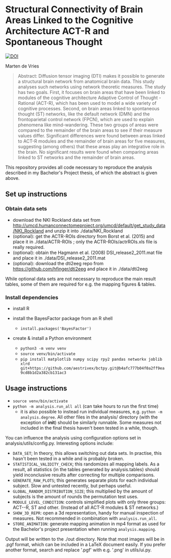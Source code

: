 # Structural Connectivity of Brain Areas Linked to the Cognitive Architecture ACT-R and Spontaneous Thought

[![DOI](https://zenodo.org/badge/142974925.svg)](https://zenodo.org/badge/latestdoi/142974925)

Marten de Vries

> Abstract: Diffusion tensor imaging (DTI) makes it possible to generate a structural brain network from anatomical brain data. This study analyses such networks using network theoretic measures. The study has two goals. First, it focuses on brain areas that have been linked to modules of the cognitive architecture Adaptive Control of Thought - Rational (ACT-R), which has been used to model a wide variety of cognitive processes. Second, on brain areas linked to spontaneous thought (ST) networks, like the default network (DMN) and the frontoparietal control network (FPCN), which are used to explain phenomena like mind-wandering. These two groups of areas were compared to the remainder of the brain areas to see if their measure values differ. Significant differences were found between areas linked to ACT-R modules and the remainder of brain areas for five measures, suggesting (among others) that these areas play an integrative role in the brain. No significant results were found when comparing areas linked to ST networks and the remainder of brain areas.

This repository provides all code necessary to reproduce the analysis described in my Bachelor's Project thesis, of which the abstract is given above.


## Set up instructions

### Obtain data sets

- download the NKI Rockland data set from http://umcd.humanconnectomeproject.org/umcd/default/get_study_data/NKI_Rockland and unzip it into ./data/NKI_Rockland
- (optional): get the ACTR-ROIs directory from Borst et al. (2015) and place it in ./data/ACTR-ROIs ; only the ACTR-ROIs/actrROIs.xls file is really required.
- (optional): obtain the Hagmann et al. (2008) DSI_release2_2011.mat file and place it in ./data/DSI_release2_2011.mat
- (optional): download the dti2eeg repo from https://github.com/hfinger/dti2eeg and place it in ./data/dti2eeg

While optional data sets are not necessary to reproduce the main result tables, some of them are required for e.g. the mapping figures & tables.


### Install dependencies

- install R
- install the BayesFactor package from an R shell
  - ``install.packages('BayesFactor')``

- create & install a Python environment
  - ``python3 -m venv venv``
  - ``source venv/bin/activate``
  - ``pip install matplotlib numpy scipy rpy2 pandas networkx joblib xlrd git+https://github.com/aestrivex/bctpy.git@b4afc777b04f0a2ff9ea9cd8b1d2a382cb131ac3``


## Usage instructions

- ``source venv/bin/activate``
- ``python -m analysis.run_all all`` (can take hours to run the first time)
  - it is also possible to instead run individual measures, e.g. ``python -m analysis.degree``. All other files in the analysis/ directory (with the exception of __init__) should be similarly runnable. Some measures not included in the final thesis haven't been tested in a while, though.

You can influence the analysis using configuration options set in analysis/utils/config.py. Interesting options include:
- ``DATA_SET``; In theory, this allows switching out data sets. In practise, this hasn't been tested in a while and is probably broken.
- ``STATISTICAL_VALIDITY_CHECK``; this randomizes all mapping labels. As a result, all statistics (in the tables generated by analysis.tables) should yield inconclusive results after correcting for multiple comparisons.
- ``GENERATE_RAW_PLOTS``; this generates separate plots for each individual subject. Slow and untested recently, but perhaps useful.
- ``GLOBAL_RANDOM_DISTRIBUTION_SIZE``; this multiplied by the amount of subjects is the amount of rounds the permutation test uses.
- ``MODULE_LEVEL_CONDITION``: controls simplified plots with only three groups: ACT--R, ST and other. (Instead of all ACT-R modules & ST networks.)
- ``SHOW_3D_REPR``: open a 3d representation, handy for manual inspection of measures. Not recommended in combination with ``analysis.run_all``.
- ``STORE_ANIMATION``: generate mapping animation in mp4 format as used for the Bachelor's project presentation when running ``analysis.mapping``.

Output will be written to the ./out directory. Note that most images will be in .pgf format, which can be included in a LaTeX document easily. If you prefer another format, search and replace '.pgf' with e.g. '.png' in utils/ui.py.
